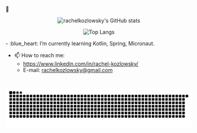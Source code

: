 :metal:
<div align="center">
  
![rachelkozlowsky's GitHub stats](https://github-readme-stats.vercel.app/api?username=rachelkozlowsky&show_icons=true&theme=dark&include_all_commits=true&count_private=true)

![Top Langs](https://github-readme-stats.vercel.app/api/top-langs/?username=rachelkozlowsky&langs_count=8&theme=dark&layout=compact)
</div>
- :blue_heart: I’m currently learning Kotlin, Spring, Micronaut.

- 📫 How to reach me: 
  - https://www.linkedin.com/in/rachel-kozlowsky/
  - E-mail: rachelkozlowsky@gmail.com


#
#
![Snake animation](https://github.com/Franciellirodrigues/Franciellirodrigues/blob/output/github-contribution-grid-snake.svg)

<!--
**rachelkozlowsky/rachelkozlowsky** is a ✨ _special_ ✨ repository because its `README.md` (this file) appears on your GitHub profile. !>
